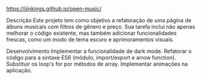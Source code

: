 https://jjinkings.github.io/open-music/

Descrição
Este projeto tem como objetivo a refatoração de uma página de álbuns musicais com filtros de gênero e preço. Sua tarefa inclui não apenas melhorar o código existente, mas também adicionar funcionalidades frescas, como um modo de tema escuro e aprimoramentos visuais.

Desenvolvimento
Implementar a funcionalidade de dark mode.
Refatorar o código para a sintaxe ES6 (módulo, import/export e arrow function).
Substituir os loop's for por métodos de array.
Implementar animações na aplicação.
